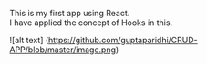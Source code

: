 This is my first app using React. \
I have applied the concept of Hooks in this.

![alt text] (https://github.com/guptaparidhi/CRUD-APP/blob/master/image.png)
